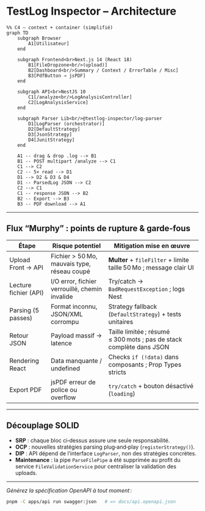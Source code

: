 # TestLog Inspector – Architecture

```mermaid
%% C4 – context + container (simplifié)
graph TD
    subgraph Browser
        A1[Utilisateur]
    end

    subgraph Frontend<br>Next.js 14 (React 18)
        B1[FileDropzone<br/>(upload)]
        B2[Dashboard<br/>Summary / Context / ErrorTable / Misc]
        B3[PdfButton → jsPDF]
    end

    subgraph API<br>NestJS 10
        C1[/analyze<br/>LogAnalysisController]
        C2[LogAnalysisService]
    end

    subgraph Parser Lib<br/>@testlog‑inspector/log-parser
        D1[LogParser (orchestrator)]
        D2[DefaultStrategy]
        D3[JsonStrategy]
        D4[JunitStrategy]
    end

    A1 -- drag & drop .log --> B1
    B1 -- POST multipart /analyze --> C1
    C1 --> C2
    C2 -- 5× read --> D1
    D1 --> D2 & D3 & D4
    D1 -- ParsedLog JSON --> C2
    C2 --> C1
    C1 -- response JSON --> B2
    B2 -- Export --> B3
    B3 -- PDF download --> A1
```

---

## Flux “Murphy” : points de rupture & garde‑fous

| Étape                 | Risque potentiel                               | Mitigation mise en œuvre                                             |
| --------------------- | ---------------------------------------------- | -------------------------------------------------------------------- |
| Upload Front → API    | Fichier > 50 Mo, mauvais type, réseau coupé    | **Multer** + `fileFilter` + limite taille 50 Mo ; message clair UI   |
| Lecture fichier (API) | I/O error, fichier verrouillé, chemin invalide | Try/catch → `BadRequestException` ; logs Nest                        |
| Parsing (5 passes)    | Format inconnu, JSON/XML corrompu              | Strategy fallback (`DefaultStrategy`) + tests unitaires              |
| Retour JSON           | Payload massif → latence                       | Taille limitée ; résumé ≤ 300 mots ; pas de stack complète dans JSON |
| Rendering React       | Data manquante / undefined                     | Checks `if (!data)` dans composants ; Prop Types stricts             |
| Export PDF            | jsPDF erreur de police ou overflow             | `try/catch` + bouton désactivé (`loading`)                           |

---

## Découplage SOLID

* **SRP** : chaque bloc ci‑dessus assure une seule responsabilité.
* **OCP** : nouvelles stratégies parsing plug‑and‑play (`registerStrategy()`).
* **DIP** : API dépend de l’interface `LogParser`, non des stratégies concrètes.
* **Maintenance** : la pipe `ParseFilePipe` a été supprimée au profit du service `FileValidationService` pour centraliser la validation des uploads.

---

*Générez la spécification OpenAPI à tout moment :*

```bash
pnpm -C apps/api run swagger:json   # => docs/api.openapi.json
```
